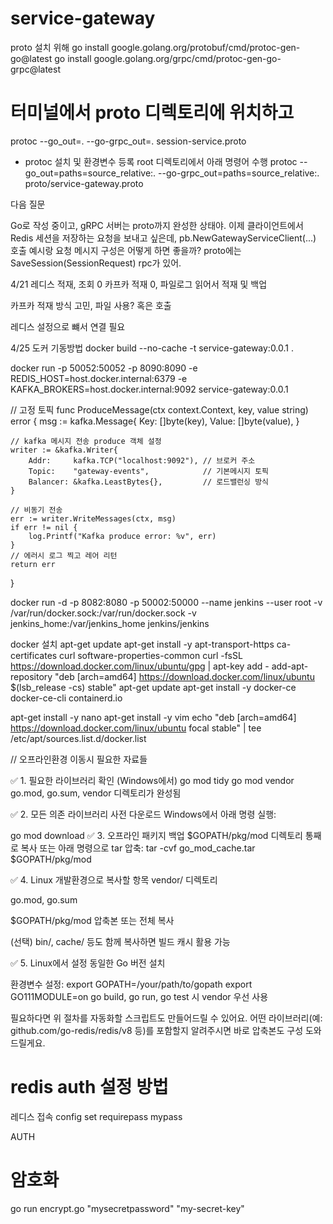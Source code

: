 # service-gateway

proto 설치 위해 
go install google.golang.org/protobuf/cmd/protoc-gen-go@latest
go install google.golang.org/grpc/cmd/protoc-gen-go-grpc@latest

# 터미널에서 proto 디렉토리에 위치하고
protoc --go_out=. --go-grpc_out=. session-service.proto

+ protoc 설치 및 환경변수 등록
root 디렉토리에서 아래 명령어 수행
protoc --go_out=paths=source_relative:. --go-grpc_out=paths=source_relative:. proto/service-gateway.proto


다음 질문

Go로 작성 중이고, gRPC 서버는 proto까지 완성한 상태야.
이제 클라이언트에서 Redis 세션을 저장하는 요청을 보내고 싶은데,
pb.NewGatewayServiceClient(...) 호출 예시랑 요청 메시지 구성은 어떻게 하면 좋을까?
proto에는 SaveSession(SessionRequest) rpc가 있어.


4/21
레디스 적재, 조회 0 
카프카 적재 0, 파일로그 읽어서 적재 및 백업 

카프카 적재 방식 고민, 파일 사용? 혹은 호출 

레디스 설정으로 뺴서 연결 필요 


4/25
도커 기동방법 
docker build --no-cache -t service-gateway:0.0.1 .

docker run -p 50052:50052 -p 8090:8090 -e REDIS_HOST=host.docker.internal:6379 -e KAFKA_BROKERS=host.docker.internal:9092 service-gateway:0.0.1




// 고정 토픽
func ProduceMessage(ctx context.Context, key, value string) error {
	msg := kafka.Message{
		Key:   []byte(key),
		Value: []byte(value),
	}

	// kafka 메시지 전송 produce 객체 설정
	writer := &kafka.Writer{
		Addr:     kafka.TCP("localhost:9092"), // 브로커 주소
		Topic:    "gateway-events",            // 기본메시지 토픽
		Balancer: &kafka.LeastBytes{},         // 로드밸런싱 방식
	}

	// 비동기 전송
	err := writer.WriteMessages(ctx, msg)
	if err != nil {
		log.Printf("Kafka produce error: %v", err)
	}
	// 에러시 로그 찍고 레어 리턴
	return err
}


docker run -d  -p 8082:8080 -p 50002:50000 --name jenkins --user root  -v /var/run/docker.sock:/var/run/docker.sock  -v jenkins_home:/var/jenkins_home jenkins/jenkins

docker 설치 
apt-get update
apt-get install -y apt-transport-https ca-certificates curl software-properties-common
curl -fsSL https://download.docker.com/linux/ubuntu/gpg | apt-key add -
add-apt-repository "deb [arch=amd64] https://download.docker.com/linux/ubuntu $(lsb_release -cs) stable"
apt-get update
apt-get install -y docker-ce docker-ce-cli containerd.io

apt-get install -y nano
apt-get install -y vim
echo "deb [arch=amd64] https://download.docker.com/linux/ubuntu focal stable" | tee /etc/apt/sources.list.d/docker.list



// 오프라인환경 이동시 필요한 자료들 

✅ 1. 필요한 라이브러리 확인 (Windows에서)
go mod tidy
go mod vendor
go.mod, go.sum, vendor 디렉토리가 완성됨

✅ 2. 모든 의존 라이브러리 사전 다운로드
Windows에서 아래 명령 실행:

go mod download
✅ 3. 오프라인 패키지 백업
$GOPATH/pkg/mod 디렉토리 통째로 복사
또는 아래 명령으로 tar 압축:
tar -cvf go_mod_cache.tar $GOPATH/pkg/mod

✅ 4. Linux 개발환경으로 복사할 항목
vendor/ 디렉토리

go.mod, go.sum

$GOPATH/pkg/mod 압축본 또는 전체 복사

(선택) bin/, cache/ 등도 함께 복사하면 빌드 캐시 활용 가능

✅ 5. Linux에서 설정
동일한 Go 버전 설치

환경변수 설정:
export GOPATH=/your/path/to/gopath
export GO111MODULE=on
go build, go run, go test 시 vendor 우선 사용

필요하다면 위 절차를 자동화할 스크립트도 만들어드릴 수 있어요. 어떤 라이브러리(예: github.com/go-redis/redis/v8 등)를 포함할지 알려주시면 바로 압축본도 구성 도와드릴게요.



# redis auth 설정 방법 
레디스 접속
config set requirepass mypass

AUTH


# 암호화 

go run encrypt.go "mysecretpassword" "my-secret-key"
